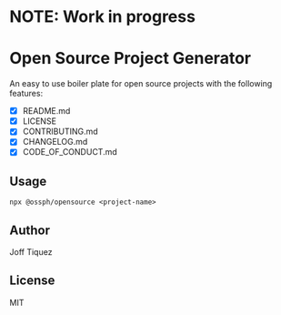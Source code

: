 # NOTE: Work in progress

# Open Source Project Generator

An easy to use boiler plate for open source projects with the following features:

- [x] README.md
- [x] LICENSE
- [x] CONTRIBUTING.md
- [x] CHANGELOG.md
- [x] CODE_OF_CONDUCT.md

## Usage 

`npx @ossph/opensource <project-name>`

## Author

Joff Tiquez

## License

MIT